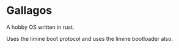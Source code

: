 # Gallagos

A hobby OS written in rust.

Uses the limine boot protocol and uses the limine bootloader also.

